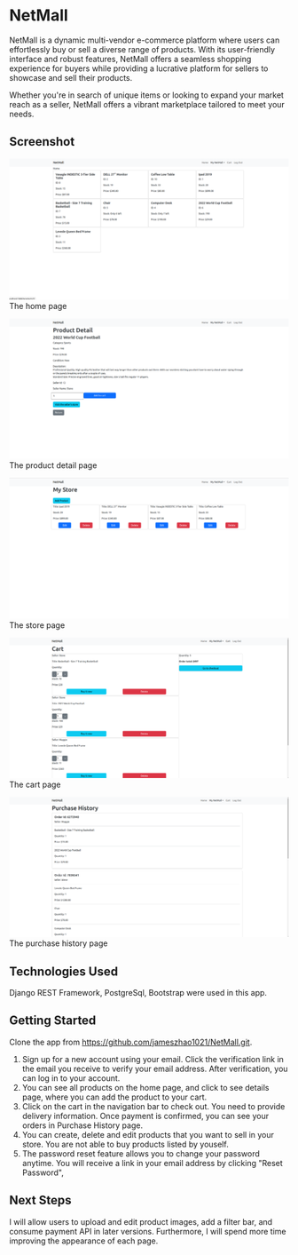 # NetMall

NetMall is a dynamic multi-vendor e-commerce platform where users can effortlessly buy or sell a diverse range of products. With its user-friendly interface and robust features, NetMall offers a seamless shopping experience for buyers while providing a lucrative platform for sellers to showcase and sell their products. 

Whether you're in search of unique items or looking to expand your market reach as a seller, NetMall offers a vibrant marketplace tailored to meet your needs.


## Screenshot

![Screenshot of the NetMall](./src/assets/screenshots/homepage.png)
The home page

![Screenshot of the NetMall](./src/assets/screenshots/productDetail.png)
The product detail page

![Screenshot of the NetMall](./src/assets/screenshots/myStore.png)
The store page

![Screenshot of the NetMall](./src/assets/screenshots/cart.png)
The cart page

![Screenshot of the NetMall](./src/assets/screenshots/purchaseHistory.png)
The purchase history page

## Technologies Used

Django REST Framework, PostgreSql, Bootstrap were used in this app.

## Getting Started

Clone the app from https://github.com/jameszhao1021/NetMall.git.
1. Sign up for a new account using your email. Click the verification link in the email you receive to verify your email address. After verification, you can log in to your account.
2. You can see all products on the home page, and click to see details page, where you can add the product to your cart.
3. Click on the cart in the navigation bar to check out. You need to provide delivery information. Once payment is confirmed, you can see your orders in Purchase History page.
4. You can create, delete and edit products that you want to sell in your store. You are not able to buy products listed by youself. 
5. The password reset feature allows you to change your password anytime. You will receive a link in your email address by clicking "Reset Password",  
  
## Next Steps

I will allow users to upload and edit product images, add a filter bar, and consume payment API in later versions. Furthermore, I will spend more time improving the appearance of each page. 